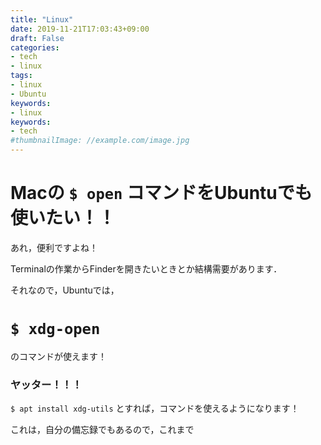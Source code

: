 ```yaml
---
title: "Linux"
date: 2019-11-21T17:03:43+09:00
draft: False
categories:
- tech
- linux
tags:
- linux
- Ubuntu
keywords:
- linux
keywords:
- tech
#thumbnailImage: //example.com/image.jpg
---
```


<!--more-->

# Macの `$ open` コマンドをUbuntuでも使いたい！！

あれ，便利ですよね！

Terminalの作業からFinderを開きたいときとか結構需要があります．

それなので，Ubuntuでは，

# `$ xdg-open`

のコマンドが使えます！


### ヤッター！！！

`$ apt install xdg-utils` とすれば，コマンドを使えるようになります！

これは，自分の備忘録でもあるので，これまで
